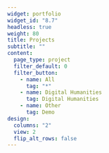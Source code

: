 ```yaml
---
widget: portfolio
widget_id: "8.7"
headless: true
weight: 80
title: Projects
subtitle: ""
content:
  page_type: project
  filter_default: 0
  filter_button:
    - name: All
      tag: "*"
    - name: Digital Humanities
      tag: Digital Humanities
    - name: Other
      tag: Demo
design:
  columns: "2"
  view: 2
  flip_alt_rows: false
---
```

